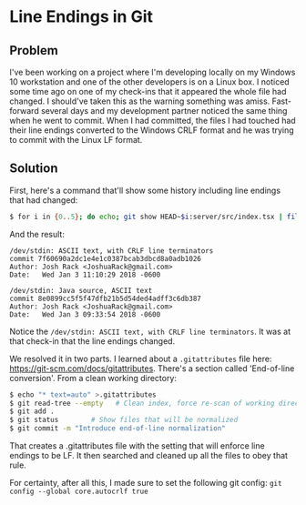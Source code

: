 # Line Endings in Git

## Problem
I've been working on a project where I'm developing locally on my Windows 10 workstation and one of the other developers is on a Linux box.  I noticed some time ago on one of my check-ins that it appeared the whole file had changed. I should've taken this as the warning something was amiss.  Fast-forward several days and my development partner noticed the same thing when he went to commit. When I had committed, the files I had touched had their line endings converted to the Windows CRLF format and he was trying to commit with the Linux LF format.

## Solution
First, here's a command that'll show some history including line endings that had changed:

```bash
$ for i in {0..5}; do echo; git show HEAD~$i:server/src/index.tsx | file -; git show -s HEAD~$i; done
```

And the result:

```
/dev/stdin: ASCII text, with CRLF line terminators
commit 7f60690a2dc1e4e1c0387bcab3dbcd8a0adb1026
Author: Josh Rack <JoshuaRack@gmail.com>
Date:   Wed Jan 3 11:10:29 2018 -0600
```

```
/dev/stdin: Java source, ASCII text
commit 8e0899cc5f5f47dfb21b5d54ded4adff3c6db387
Author: Josh Rack <JoshuaRack@gmail.com>
Date:   Wed Jan 3 09:33:54 2018 -0600
```

Notice the `/dev/stdin: ASCII text, with CRLF line terminators`. It was at that check-in that the line endings changed.

We resolved it in two parts. I learned about a `.gitattributes` file here: https://git-scm.com/docs/gitattributes. There's a section called 'End-of-line conversion'. From a clean working directory:

```bash
$ echo "* text=auto" >.gitattributes
$ git read-tree --empty   # Clean index, force re-scan of working directory
$ git add .
$ git status        # Show files that will be normalized
$ git commit -m "Introduce end-of-line normalization"
```

That creates a .gitattributes file with the setting that will enforce line endings to be LF. It then searched and cleaned up all the files to obey that rule.

For certainty, after all this, I made sure to set the following git config: `git config --global core.autocrlf true`
